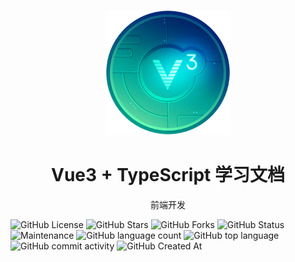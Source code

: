 <p align="center">
<img src="./docs/public/vue3.png"
style="width:200px;"
/>
<h1 align="center">Vue3 + TypeScript 学习文档</h1>
<p align="center">
前端开发
</p>


</p>

![GitHub License](https://img.shields.io/github/license/krislorem/myblogs)
![GitHub Stars](https://img.shields.io/github/stars/krislorem/myblogs)
![GitHub Forks](https://img.shields.io/github/forks/krislorem/myblogs)
![GitHub Status](https://img.shields.io/github/workflow/status/krislorem/myblogs)
![Maintenance](https://img.shields.io/maintenance/yes/2024)
![GitHub language count](https://img.shields.io/github/languages/count/krislorem/myblogs)
![GitHub top language](https://img.shields.io/github/languages/top/krislorem/myblogs)
![GitHub commit activity](https://img.shields.io/github/commit-activity/m/krislorem/myblogs)
![GitHub Created At](https://img.shields.io/github/created-at/krislorem/myblogs)
